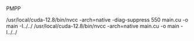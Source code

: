 PMPP

/usr/local/cuda-12.8/bin/nvcc -arch=native -diag-suppress 550 main.cu -o main -I../../ 
/usr/local/cuda-12.8/bin/nvcc -arch=native main.cu -o main -I../../ 